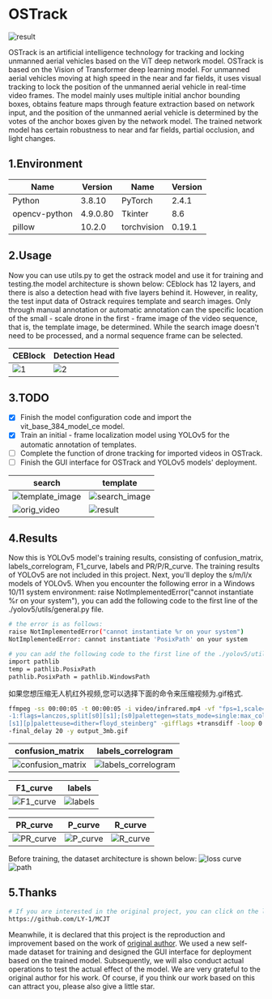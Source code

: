 # __OSTrack__

![result](assets/bandicam.gif)

OSTrack is an artificial intelligence technology for tracking and locking unmanned aerial vehicles based on the ViT deep network model. OSTrack is based on the Vision of Transformer deep learning model. For unmanned aerial vehicles moving at high speed in the near and far fields, it uses visual tracking to lock the position of the unmanned aerial vehicle in real-time video frames. The model mainly uses multiple initial anchor bounding boxes, obtains feature maps through feature extraction based on network input, and the position of the unmanned aerial vehicle is determined by the votes of the anchor boxes given by the network model. The trained network model has certain robustness to near and far fields, partial occlusion, and light changes.  

## 1.Environment

| Name | Version |   Name | Version |
|------|---------|--------|---------|
| Python | 3.8.10 |   PyTorch | 2.4.1 |
| opencv-python | 4.9.0.80 |   Tkinter | 8.6 |
| pillow | 10.2.0 | torchvision | 0.19.1 |

## 2.Usage

Now you can use utils.py to get the ostrack model and use it for training and testing.the model architecture is shown below:  CEblock has 12 layers, and there is also a detection head with five layers behind it. However, in reality, the test input data of Ostrack requires template and search images. Only through manual annotation or automatic annotation can the specific location of the small - scale drone in the first - frame image of the video sequence, that is, the template image, be determined. While the search image doesn't need to be processed, and a normal sequence frame can be selected.

| CEBlock | Detection Head |
| ------ | ------------- |
| ![1](assets/architecture/ostrack_1.jpg) | ![2](assets/architecture/ostrack_5.jpg) |

## 3.TODO

- [x] Finish the model configuration code and import the vit_base_384_model_ce model.
- [x] Train an initial - frame localization model using YOLOv5 for the automatic annotation of templates.
- [ ] Complete the function of drone tracking for imported videos in OSTrack.
- [ ] Finish the GUI interface for OSTrack and YOLOv5 models' deployment.  

| search | template |
| ------ | ------------- |
| ![template_image](assets/uav_1.jpg) | ![search_image](assets/uav_2.jpg) |
| ![orig_video](assets/infrared_5.gif) | ![result](assets/processed_infrared_5.gif) |

## 4.Results

Now this is YOLOv5 model's  training results, consisting of confusion_matrix, labels_correlogram, F1_curve, labels and PR/P/R_curve. The training results of YOLOv5 are not included in this project.  Next, you'll deploy the s/m/l/x models of YOLOv5. When you encounter the following error in a Windows 10/11 system environment: raise NotImplementedError("cannot instantiate %r on your system"), you can add the following code to the first line of the ./yolov5/utils/general.py file.

```bash
# the error is as follows:
raise NotImplementedError("cannot instantiate %r on your system")
NotImplementedError: cannot instantiate 'PosixPath' on your system

# you can add the following code to the first line of the ./yolov5/utils/general.py file.
import pathlib
temp = pathlib.PosixPath
pathlib.PosixPath = pathlib.WindowsPath
```

如果您想压缩无人机红外视频,您可以选择下面的命令来压缩视频为.gif格式.

```bash
ffmpeg -ss 00:00:05 -t 00:00:05 -i video/infrared.mp4 -vf "fps=1,scale=640:\
-1:flags=lanczos,split[s0][s1];[s0]palettegen=stats_mode=single:max_colors=16[p];\
[s1][p]paletteuse=dither=floyd_steinberg" -gifflags +transdiff -loop 0 \
-final_delay 20 -y output_3mb.gif
```

| confusion_matrix | labels_correlogram |
| ------ | ------------- |
| ![confusion_matrix](assets/results/confusion_matrix.jpg) | ![labels_correlogram](assets/results/labels_correlogram.jpg) |

| F1_curve | labels |
| ------ | ------------- |
| ![F1_curve](assets/results/F1_curve.jpg) | ![labels](assets/results/labels.jpg) |

| PR_curve | P_curve | R_curve |
| ------ | ------------- | ------------- |
| ![PR_curve](assets/results/PR_curve.jpg) | ![P_curve](assets/results/P_curve.jpg) | ![R_curve](assets/results/R_curve.jpg) |

Before training, the dataset architecture is shown below:
![loss curve](assets/results/results.jpg)
![path](assets/results/paths.jpg)

## 5.Thanks

```bash
# If you are interested in the original project, you can click on the link below.
https://github.com/LY-1/MCJT
```

Meanwhile, it is declared that this project is the reproduction and improvement based on the work of [original author](https://github.com/LY-1/MCJT). We used a new self-made dataset for training and designed the GUI interface for deployment based on the trained model. Subsequently, we will also conduct actual operations to test the actual effect of the model. We are very grateful to the original author for his work. Of course, if you think our work based on this can attract you, please also give a little star.
